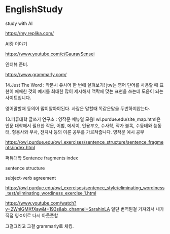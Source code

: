 # EnglishStudy
study with AI



https://my.replika.com/

AI랑 이야기



https://www.youtube.com/c/GauravSensei

인터뷰 준비.


https://www.grammarly.com/




14.Just The Word : 작문시 유사어 한 번에 살펴보기!
jtw는 영어 단어를 사용할 때 표현이 애매한 것의 예시를 최대한 많이 제시해서 맥락에 맞는 표현을 쓰는데 도움이 되는 사이트입니다.

영어말할때 동의어 많이알아야된다. 사람은 말할때 똑같은말을 두번하지않는다.


13.퍼튜대학 글쓰기 연구소 : 영작문 메뉴얼 모음!
wl.purdue.edu/site_map.html은 인문 대학에서 필요한 작문, 어법, 에세이, 인용부호, 수사학, 작가 블록, 수동태와 능동태, 형용사와 부사, 전치사 등의 이론 공부를 가르쳐줍니다.
영작문 예시 공부


https://owl.purdue.edu/owl_exercises/sentence_structure/sentence_fragments/index.html

퍼듀대학 Sentence fragments index 

sentence structure

subject-verb agreement

https://owl.purdue.edu/owl_exercises/sentence_style/eliminating_wordiness_test/eliminating_wordiness_exercise_1.html



https://www.youtube.com/watch?v=2WnlGMXfXaw&t=193s&ab_channel=SarahinLA
일단 번역된걸 가져와서 내가 직접 영ㅇ어로 다시 아웃풋함

그걸그리고 그걸 grammarly로 체킹.
